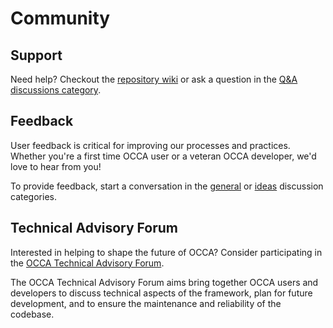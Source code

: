 # Community 

## Support

Need help? Checkout the [repository wiki](https://github.com/libocca/occa/wiki) or ask a question in the [Q&A discussions category](https://github.com/libocca/occa/discussions/categories/q-a).

## Feedback

User feedback is critical for improving our processes and practices. Whether you're a first time OCCA user or a veteran OCCA developer, we'd love to hear from you!

To provide feedback, start a conversation in the [general](https://github.com/libocca/occa/discussions/categories/general) or [ideas](https://github.com/libocca/occa/discussions/categories/ideas) discussion categories.

## Technical Advisory Forum

Interested in helping to shape the future of OCCA? Consider participating in the [OCCA Technical Advisory Forum](https://github.com/libocca/occa-taf).

The OCCA Technical Advisory Forum aims bring together OCCA users and developers to discuss technical aspects of the framework, plan for future development, and to ensure the maintenance and reliability of the codebase.